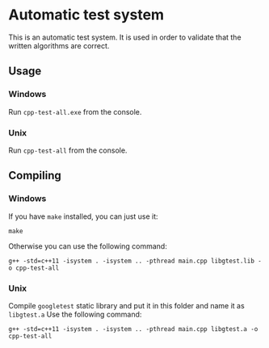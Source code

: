 # Automatic test system
This is an automatic test system. It is used in order to validate that the written algorithms are correct.

## Usage
### Windows
Run `cpp-test-all.exe` from the console.

### Unix
Run `cpp-test-all` from the console.

## Compiling

### Windows
If you have `make` installed, you can just use it:
```
make
```
Otherwise you can use the following command:
```
g++ -std=c++11 -isystem . -isystem .. -pthread main.cpp libgtest.lib -o cpp-test-all
```

### Unix
Compile `googletest` static library and put it in this folder and name it as `libgtest.a`
Use the following command:
```
g++ -std=c++11 -isystem . -isystem .. -pthread main.cpp libgtest.a -o cpp-test-all
```